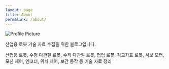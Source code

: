 ```yaml
---
layout: page
title: About
permalink: /about/
---
```


<img src="{{ site.baseurl }}/assets/profile-placeholder.gif" title="Profile Picture" class="profile">

산업용 로봇 기술 자료 수집을 위한 블로그입니다.

산업용 로봇, 수평 다관절 로봇, 수직 다관절 로봇, 협업 로봇, 직교좌표 로봇, 서보 모터, 모션 제어, 엔코더, 위치 제어, 보간 동작 등 기술 자료 정리
